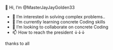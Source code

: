 
👋 Hi, I’m @MasterJayJayGolden33
- 👀 I’m interested in solving complex problems..
- 🌱 I’m currently learning concrete Coding skills 
- 💞️ I’m looking to collaborate on concrete Coding 
- 📫 How to reach the president ↓↓↓

<!--- No abuse No blocking No entanglement arguments 
MasterJayJayGolden33/MasterJayJayGolden33 is a ✨ special git master ✨ repository because its `README.md` (this file) appears on your GitHub profile.
You can click the Preview link to take a look at your changes.
--->thanks to all 
